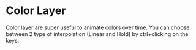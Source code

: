 # Color Layer

Color layer are super useful to animate colors over time. You can choose between 2 type of interpolation \(Linear and Hold\) by ctrl+clicking on the keys.

